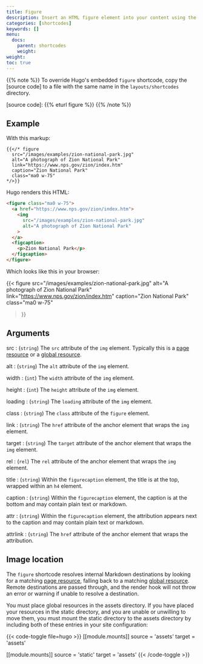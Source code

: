 ```yaml
---
title: Figure
description: Insert an HTML figure element into your content using the figure shortcode.
categories: [shortcodes]
keywords: []
menu:
  docs:
    parent: shortcodes
    weight:
weight:
toc: true
---
```


{{% note %}}
To override Hugo's embedded `figure` shortcode, copy the [source code] to a file with the same name in the `layouts/shortcodes` directory.

[source code]: {{% eturl figure %}}
{{% /note %}}

## Example

With this markup:

```text
{{</* figure
  src="/images/examples/zion-national-park.jpg"
  alt="A photograph of Zion National Park"
  link="https://www.nps.gov/zion/index.htm"
  caption="Zion National Park"
  class="ma0 w-75"
*/>}}
```

Hugo renders this HTML:

```html
<figure class="ma0 w-75">
  <a href="https://www.nps.gov/zion/index.htm">
    <img 
      src="/images/examples/zion-national-park.jpg" 
      alt="A photograph of Zion National Park"
    >
  </a>
  <figcaption>
    <p>Zion National Park</p>
  </figcaption>
</figure>
```

Which looks like this in your browser:

{{< figure
  src="/images/examples/zion-national-park.jpg"
  alt="A photograph of Zion National Park"
  link="https://www.nps.gov/zion/index.htm"
  caption="Zion National Park"
  class="ma0 w-75"
>}}

## Arguments

src
: (`string`) The `src` attribute of the `img` element. Typically this is a [page resource] or a [global resource].

[page resource]: /getting-started/glossary/#page-resource
[global resource]: /getting-started/glossary/#global-resource

alt
: (`string`) The `alt` attribute of the `img` element.

width
: (`int`) The `width` attribute of the `img` element.

height
: (`int`) The `height` attribute of the `img` element.

loading
: (`string`) The `loading` attribute of the `img` element.

class
: (`string`) The `class` attribute of the `figure` element.

link
: (`string`) The `href` attribute of the anchor element that wraps the `img` element.

target
: (`string`) The `target` attribute of the anchor element that wraps the `img` element.

rel
: (`rel`) The `rel` attribute of the anchor element that wraps the `img` element.

title
: (`string`) Within the `figurecaption` element, the title is at the top, wrapped within an `h4` element.

caption
: (`string`) Within the `figurecaption` element, the caption is at the bottom and may contain plain text or markdown.

attr
: (`string`) Within the `figurecaption` element, the attribution appears next to the caption and may contain plain text or markdown.

attrlink
: (`string`) The `href` attribute of the anchor element that wraps the attribution.

## Image location

The `figure` shortcode resolves internal Markdown destinations by looking for a matching [page resource], falling back to a matching [global resource]. Remote destinations are passed through, and the render hook will not throw an error or warning if unable to resolve a destination.

[page resource]: /getting-started/glossary/#page-resource
[global resource]: /getting-started/glossary/#global-resource

You must place global resources in the assets directory. If you have placed your resources in the static directory, and you are unable or unwilling to move them, you must mount the static directory to the assets directory by including both of these entries in your site configuration:

{{< code-toggle file=hugo >}}
[[module.mounts]]
source = 'assets'
target = 'assets'

[[module.mounts]]
source = 'static'
target = 'assets'
{{< /code-toggle >}}
